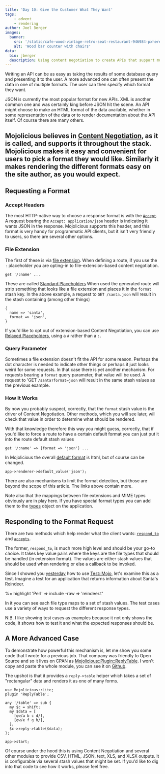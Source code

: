 ```yaml
---
title: 'Day 10: Give the Customer What They Want'
tags:
    - advent
    - rendering
author: Joel Berger
images:
  banner:
    src: '/static/cafe-wood-vintage-retro-seat-restaurant-946984-pxhere.com.jpg'
    alt: 'Wood bar counter with chairs'
data:
  bio: jberger
  description: Using content negotiation to create APIs that support multiple response formats.
---
```

Writing an API can be as easy as taking the results of some database query and presenting it to the user.
A more advanced one can often present the data in one of multiple formats.
The user can then specify which format they want.

JSON is currently the most popular format for new APIs.
XML is another common one and was certainly king before JSON hit the scene.
An API might choose to make an HTML format of the data available, whether in some representation of the data or to render documentation about the API itself.
Of course there are many others.

Mojolicious believes in [Content Negotiation](http://mojolicious.org/perldoc/Mojolicious/Guides/Rendering#Content-negotiation), as it is called, and supports it throughout the stack.
Mojolicious makes it easy and convenient for users to pick a format they would like.
Similarly it makes rendering the different formats easy on the site author, as you would expect.
---

## Requesting a Format

### Accept Headers

The most HTTP-native way to choose a response format is with the [`Accept`](https://developer.mozilla.org/en-US/docs/Web/HTTP/Headers/Accept).
A request bearing the `Accept: application/json` header is indicating it wants JSON in the response.
Mojolicious supports this header, and this format is very handy for programmatic API clients, but it isn't very friendly to users, so there are several other options.

### File Extension

The first of these is via [file extension](http://mojolicious.org/perldoc/Mojolicious/Guides/Routing#Formats).
When defining a route, if you use the `:` placeholder you are opting-in to file-extension-based content negotiation.

    get '/:name' ...

These are called [Standard Placeholders](http://mojolicious.org/perldoc/Mojolicious/Guides/Routing#Standard-placeholders)
When used the generated route will strip something that looks like a file extension and places it in the `format` stash key.
In the above example, a request to `GET /santa.json` will result in the stash containing (among other things)

    {
      name => 'santa',
      format => 'json',
    }

If you'd like to opt out of extension-based Content Negotiation, you can use [Relaxed Placeholders](http://mojolicious.org/perldoc/Mojolicious/Guides/Routing#Relaxed-placeholders), using a `#` rather than a `:`.

### Query Parameter

Sometimes a file extension doesn't fit the API for some reason.
Perhaps the dot character is needed to indicate other things or perhaps it just looks weird for some requests.
In that case there is yet another mechanism.
For requests bearing a `format` query parameter, that value will be used.
A request to 'GET `/santa?format=json` will result in the same stash values as the previous example.

### How It Works

By now you probably suspect, correctly, that the `format` stash value is the driver of Content Negotiation.
Other methods, which you will see later, will check that value in order to determine what should be rendered.

With that knowledge therefore this way you might guess, correctly, that if you'd like to force a route to have a certain default format you can just put it into the route default stash values

    get '/:name' => {format => 'json'} ...

In Mojolicious the overall [default format](http://mojolicious.org/perldoc/Mojolicious/Renderer#default_format) is html, but of course can be changed.

    app->renderer->default_value('json');

There are also mechanisms to limit the format detection, but those are beyond the scope of this article.
The links above contain more.

Note also that the mappings between file extensions and MIME types obviously are in play here.
If you have special format types you can add them to the [types](http://mojolicious.org/perldoc/Mojolicious#types) object on the application.

## Responding to the Format Request

There are two methods which help render what the client wants: [`respond_to`](http://mojolicious.org/perldoc/Mojolicious/Controller#respond_to) and [`accepts`](http://mojolicious.org/perldoc/Mojolicious/Plugin/DefaultHelpers#accepts).

The former, `respond_to`, is much more high level and should be your go-to choice.
It takes key value pairs where the keys are the file types that should be handled (in extension format).
The values are either stash values that should be used when rendering or else a callback to be invoked.

Since I showed you [yesterday](/blog/2017/12/09/day-9-the-best-way-to-test) how to use [Test::Mojo](http://mojolicious.org/perldoc/Test/Mojo), let's examine this as a test.
Imagine a test for an application that returns information about Santa's Reindeer.

%= highlight 'Perl' => include -raw => 'reindeer.t'

In it you can see each file type maps to a set of stash values.
The test cases use a variety of ways to request the different response types.

N.B. I like showing test cases as examples because it not only shows the code, it shows how to test it and what the expected responses should be.

## A More Advanced Case

To demonstrate how powerful this mechanism is, let me show you some code that I wrote for a previous job.
That company was friendly to Open Source and so it lives on CPAN as [Mojolicious::Plugin::ReplyTable](https://metacpan.org/pod/Mojolicious::Plugin::ReplyTable).
I won't copy and paste the whole module, you can see it on [Github](https://github.com/jberger/Mojolicious-Plugin-ReplyTable/blob/master/lib/Mojolicious/Plugin/ReplyTable.pm).

The upshot is that it provides a `reply->table` helper which takes a set of "rectangular" data and renders it as one of many forms.

    use Mojolicious::Lite;
    plugin 'ReplyTable';

    any '/table' => sub {
      my $c = shift;
      my $data = [
        [qw/a b c d/],
        [qw/e f g h/],
      ];
      $c->reply->table($data);
    };

    app->start;

Of course under the hood this is using Content Negotiation and several other modules to provide CSV, HTML, JSON, text, XLS, and XLSX outputs.
It is configurable via several stash values that might be set.
If you'd like to dig into that code to see how it works, please feel free.
